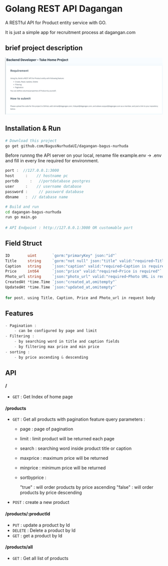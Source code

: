 # Golang REST API Dagangan

A RESTful API for Product entity service with GO.

It is just a simple app for recruitment process at dagangan.com

## brief project description

![](image/2023-04-15-06-39-16.png)

## Installation & Run

```bash
# Download this project
go get github.com/BagusNurhudaUI/dagangan-bagus-nurhuda
```

Before runnng the API server on your local, rename file example.env -> .env and fill in every line required for environment.

```go
port :  //127.0.0.1:3000
host     :    // hostname pc
portdb     :   //portdatabase postgres
user     :    // username database
password :     // password database
dbname   :  // database name
```

```bash
# Build and run
cd dagangan-bagus-nurhuda
run go main.go

# API Endpoint : http://127.0.0.1:3000 OR customable port
```

## Field Struct

```go
ID        uint       `gorm:"primaryKey" json:"id"`
Title     string     `gorm:"not null" json:"title" valid:"required~Title is required"`
Caption   string     `json:"caption" valid:"required~Caption is required"`
Price     int64      `json:"price" valid:"required~Price is required"`
Photo_url string     `json:"photo_url" valid:"required~Photo URL is required"`
CreatedAt *time.Time `json:"created_at,omitempty"`
UpdatedAt *time.Time `json:"updated_at,omitempty"`

for post, using Title, Caption, Price and Photo_url in request body
```

## Features

```go
- Pagination :
    - can be configured by page and limit
- Filtering :
    - by searching word in title and caption fields
    - by filtering max price and min price
- sorting :
    - by price ascending & descending

```

## API

#### /

- `GET` : Get Index of home page

#### /products

- `GET` : Get all products with pagination feature
  query parameters :

  - page : page of pagination
  - limit : limit product will be returned each page
  - search : searching word inside product title or caption
  - maxprice : maximum price will be returned
  - minprice : minimum price will be returned
  - sortbyprice :

    "true" : will order products by price ascending
    "false" : will order products by price descending

- `POST` : create a new product

#### /products/:productId

- `PUT` : update a product by Id
- `DELETE` : Delete a product by Id
- `GET` : get a product by Id

#### /products/all

- `GET` : Get all list of products
